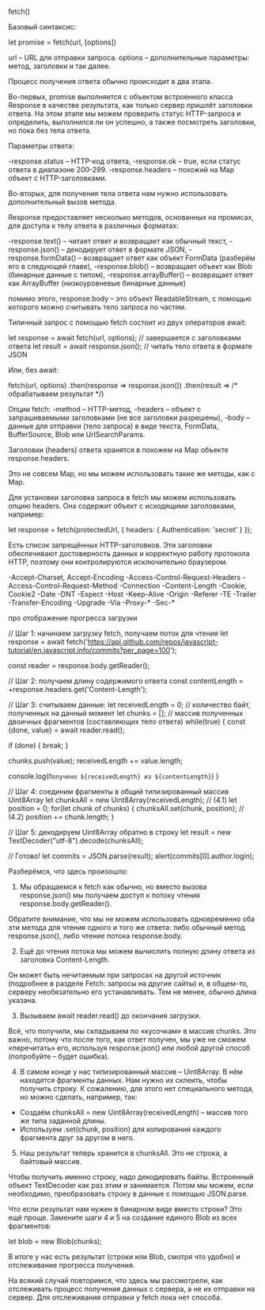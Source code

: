 fetch() 

Базовый синтаксис:

let promise = fetch(url, [options])

url – URL для отправки запроса.
options – дополнительные параметры: метод, заголовки и так далее.

Процесс получения ответа обычно происходит в два этапа.

Во-первых, promise выполняется с объектом встроенного класса Response в качестве результата, как только сервер пришлёт заголовки ответа.
На этом этапе мы можем проверить статус HTTP-запроса и определить, выполнился ли он успешно, а также посмотреть заголовки, но пока без тела ответа.

Параметры ответа:

-response.status – HTTP-код ответа,
-response.ok – true, если статус ответа в диапазоне 200-299.
-response.headers – похожий на Map объект с HTTP-заголовками.

Во-вторых, для получения тела ответа нам нужно использовать дополнительный вызов метода.

Response предоставляет несколько методов, основанных на промисах, для доступа к телу ответа в различных форматах:

-response.text() – читает ответ и возвращает как обычный текст,
-response.json() – декодирует ответ в формате JSON,
-response.formData() – возвращает ответ как объект FormData (разберём его в следующей главе),
-response.blob() – возвращает объект как Blob (бинарные данные с типом),
-response.arrayBuffer() – возвращает ответ как ArrayBuffer (низкоуровневые бинарные данные)

помимо этого, response.body – это объект ReadableStream, с помощью которого можно считывать тело запроса по частям.

Типичный запрос с помощью fetch состоит из двух операторов await:

let response = await fetch(url, options); // завершается с заголовками ответа
let result = await response.json(); // читать тело ответа в формате JSON

Или, без await:

fetch(url, options)
  .then(response => response.json())
  .then(result => /* обрабатываем результат */)




Опции fetch: 
-method – HTTP-метод,
-headers – объект с запрашиваемыми заголовками (не все заголовки разрешены),
-body – данные для отправки (тело запроса) в виде текста, FormData, BufferSource, Blob или UrlSearchParams.





Заголовки (headers) ответа хранятся в похожем на Map объекте response.headers.

Это не совсем Map, но мы можем использовать такие же методы, как с Map.

Для установки заголовка запроса в fetch мы можем использовать опцию headers. Она содержит объект с исходящими заголовками, например:  

let response = fetch(protectedUrl, {
  headers: {
    Authentication: 'secret'
  }
});

Есть список запрещённых HTTP-заголовков. Эти заголовки обеспечивают достоверность данных и корректную работу протокола HTTP, поэтому они контролируются исключительно браузером.

-Accept-Charset, Accept-Encoding
-Access-Control-Request-Headers
-Access-Control-Request-Method
-Connection
-Content-Length
-Cookie, Cookie2
-Date
-DNT
-Expect
-Host
-Keep-Alive
-Origin
-Referer
-TE
-Trailer
-Transfer-Encoding
-Upgrade
-Via
-Proxy-*
-Sec-*







про отображение прогресса загрузки


// Шаг 1: начинаем загрузку fetch, получаем поток для чтения
let response = await fetch('https://api.github.com/repos/javascript-tutorial/en.javascript.info/commits?per_page=100');

const reader = response.body.getReader();

// Шаг 2: получаем длину содержимого ответа
const contentLength = +response.headers.get('Content-Length');

// Шаг 3: считываем данные:
let receivedLength = 0; // количество байт, полученных на данный момент
let chunks = []; // массив полученных двоичных фрагментов (составляющих тело ответа)
while(true) {
  const {done, value} = await reader.read();

  if (done) {
    break;
  }

  chunks.push(value);
  receivedLength += value.length;

  console.log(`Получено ${receivedLength} из ${contentLength}`)
}

// Шаг 4: соединим фрагменты в общий типизированный массив Uint8Array
let chunksAll = new Uint8Array(receivedLength); // (4.1)
let position = 0;
for(let chunk of chunks) {
  chunksAll.set(chunk, position); // (4.2)
  position += chunk.length;
}

// Шаг 5: декодируем Uint8Array обратно в строку
let result = new TextDecoder("utf-8").decode(chunksAll);

// Готово!
let commits = JSON.parse(result);
alert(commits[0].author.login);



Разберёмся, что здесь произошло:

1. Мы обращаемся к fetch как обычно, но вместо вызова response.json() мы получаем доступ к потоку чтения response.body.getReader().

Обратите внимание, что мы не можем использовать одновременно оба эти метода для чтения одного и того же ответа: либо обычный метод response.json(), либо чтение потока response.body.

2. Ещё до чтения потока мы можем вычислить полную длину ответа из заголовка Content-Length.

Он может быть нечитаемым при запросах на другой источник (подробнее в разделе Fetch: запросы на другие сайты) и, в общем-то, серверу необязательно его устанавливать. Тем не менее, обычно длина указана.

3. Вызываем await reader.read() до окончания загрузки.

Всё, что получили, мы складываем по «кусочкам» в массив chunks. Это важно, потому что после того, как ответ получен, мы уже не сможем «перечитать» его, используя response.json() или любой другой способ (попробуйте – будет ошибка).

4. В самом конце у нас типизированный массив – Uint8Array. В нём находятся фрагменты данных. Нам нужно их склеить, чтобы получить строку. К сожалению, для этого нет специального метода, но можно сделать, например, так:

 - Создаём chunksAll = new Uint8Array(receivedLength) – массив того же типа заданной длины.
 - Используем .set(chunk, position) для копирования каждого фрагмента друг за другом в него.
   
5. Наш результат теперь хранится в chunksAll. Это не строка, а байтовый массив.

Чтобы получить именно строку, надо декодировать байты. Встроенный объект TextDecoder как раз этим и занимается. Потом мы можем, если необходимо, преобразовать строку в данные с помощью JSON.parse.

Что если результат нам нужен в бинарном виде вместо строки? Это ещё проще. Замените шаги 4 и 5 на создание единого Blob из всех фрагментов:

let blob = new Blob(chunks);


В итоге у нас есть результат (строки или Blob, смотря что удобно) и отслеживание прогресса получения.

На всякий случай повторимся, что здесь мы рассмотрели, как отслеживать процесс получения данных с сервера, а не их отправки на сервер. Для отслеживания отправки у fetch пока нет способа.
